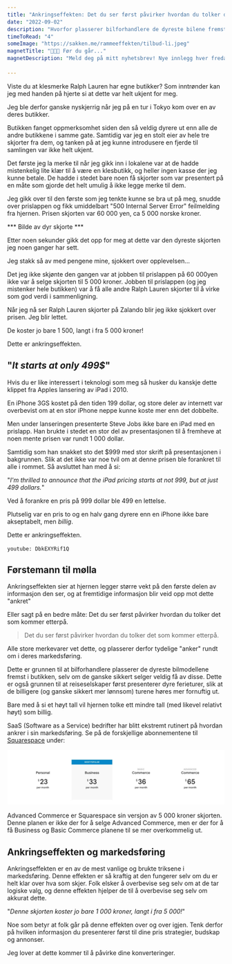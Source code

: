 ```yaml
---
title: "Ankringseffekten: Det du ser først påvirker hvordan du tolker det som kommer etterpå"
date: "2022-09-02"
description: "Hvorfor plasserer bilforhandlere de dyreste bilene fremst i butikken når disse selger minst?"
timeToRead: "4"
someImage: "https://sakken.me/rammeeffekten/tilbud-li.jpeg"
magnetTitle: "👋👋👋 Før du går..."
magnetDescription: "Meld deg på mitt nyhetsbrev! Nye innlegg hver fredag, rett i din innboks 💌"

---
```


Viste du at klesmerke Ralph Lauren har egne butikker? Som inntrønder kan jeg med handen på hjerte si at dette var helt ukjent for meg.

Jeg ble derfor ganske nyskjerrig når jeg på en tur i Tokyo kom over en av deres butikker. 

Butikken fanget oppmerksomhet siden den så veldig dyrere ut enn alle de andre butikkene i samme gate. Samtidig var jeg en stolt eier av hele tre skjorter fra dem, og tanken på at jeg kunne introdusere en fjerde til samlingen var ikke helt ukjent. 

Det første jeg la merke til når jeg gikk inn i lokalene var at de hadde mistenkelig lite klær til å være en klesbutikk, og heller ingen kasse der jeg kunne betale. De hadde i stedet bare noen få skjorter som var presentert på en måte som gjorde det helt umulig å ikke legge merke til dem.

Jeg gikk over til den første som jeg tenkte kunne se bra ut på meg, snudde over prislappen og fikk umiddelbart "500 Internal Server Error" feilmelding fra hjernen. Prisen skjorten var 60 000 yen, ca 5 000 norske kroner. 

*** Bilde av dyr skjorte ***

Etter noen sekunder gikk det opp for meg at dette var den dyreste skjorten jeg noen ganger har sett. 

Jeg stakk så av med pengene mine, sjokkert over opplevelsen... 

Det jeg ikke skjønte den gangen var at jobben til prislappen på 60 000yen ikke var å selge skjorten til 5 000 kroner. Jobben til prislappen (og jeg mistenker hele butikken) var å få alle andre Ralph Lauren skjorter til å virke som god verdi i sammenligning.

Når jeg nå ser Ralph Lauren skjorter på Zalando blir jeg ikke sjokkert over prisen. Jeg blir lettet. 

De koster jo bare 1 500, langt i fra 5 000 kroner!

Dette er ankringseffekten.

## "*It starts at only 499$*"

Hvis du er like interessert i teknologi som meg så husker du kanskje dette klippet fra Apples lansering av iPad i 2010. 

En iPhone 3GS kostet på den tiden 199 dollar, og store deler av internett var overbevist om at en stor iPhone neppe kunne koste mer enn det dobbelte. 

Men under lanseringen presenterte Steve Jobs ikke bare en iPad med en prislapp. Han brukte i stedet en stor del av presentasjonen til å fremheve at noen mente prisen var rundt 1 000 dollar. 

Samtidig som han snakket sto det $999 med stor skrift på presentasjonen i bakgrunnen. Slik at det ikke var noe tvil om at denne prisen ble forankret til alle i rommet. Så avsluttet han med å si: 

"*I'm thrilled to announce that the iPad pricing starts at not 999, but at just 499 dollars.*"

Ved å forankre en pris på 999 dollar ble 499 en lettelse. 

Plutselig var en pris to og en halv gang dyrere enn en iPhone ikke bare akseptabelt, men *billig*.

Dette er ankringseffekten.

`youtube: DbkEXYRif1Q`

## Førstemann til mølla

Ankringseffekten sier at hjernen legger større vekt på den første delen av informasjon den ser, og at fremtidige informasjon blir veid opp mot dette "ankret"

Eller sagt på en bedre måte: Det du ser først påvirker hvordan du tolker det som kommer etterpå. 

> Det du ser først påvirker hvordan du tolker det som kommer etterpå.

Alle store merkevarer vet dette, og plasserer derfor tydelige "anker" rundt om i deres markedsføring.  

Dette er grunnen til at bilforhandlere plasserer de dyreste bilmodellene fremst i butikken, selv om de ganske sikkert selger veldig få av disse. Dette er også grunnen til at reiseselskaper først presenterer dyre ferieturer, slik at de billigere (og ganske sikkert mer lønnsom) turene høres mer fornuftig ut.

Bare med å si et høyt tall vil hjernen tolke ett mindre tall (med likevel relativt høyt) som billig.

SaaS (Software as a Service) bedrifter har blitt ekstremt rutinert på hvordan ankrer i sin markedsføring. Se på de forskjellige abonnementene til [Squarespace](https://www.squarespace.com/pricing) under: 

![](../ankringseffekten/squarespace.jpeg)

Advanced Commerce er Squarespace sin versjon av 5 000 kroner skjorten. Denne planen er ikke der for å selge Advanced Commerce, men er der for å få Business og Basic Commerce planene til se mer overkommelig ut. 

## Ankringseffekten og markedsføring

Ankringseffekten er en av de mest vanlige og brukte triksene i markedsføring. Denne effekten er så kraftig at den fungerer selv om du er helt klar over hva som skjer. Folk elsker å overbevise seg selv om at de tar logiske valg, og denne effekten hjelper de til å overbevise seg selv om akkurat dette. 

"*Denne skjorten koster jo bare 1 000 kroner, langt i fra 5 000!*"

Noe som betyr at folk går på denne effekten over og over igjen. Tenk derfor på hvilken informasjon du presenterer først til dine pris strategier, budskap og annonser. 

Jeg lover at dette kommer til å påvirke dine konverteringer. 

